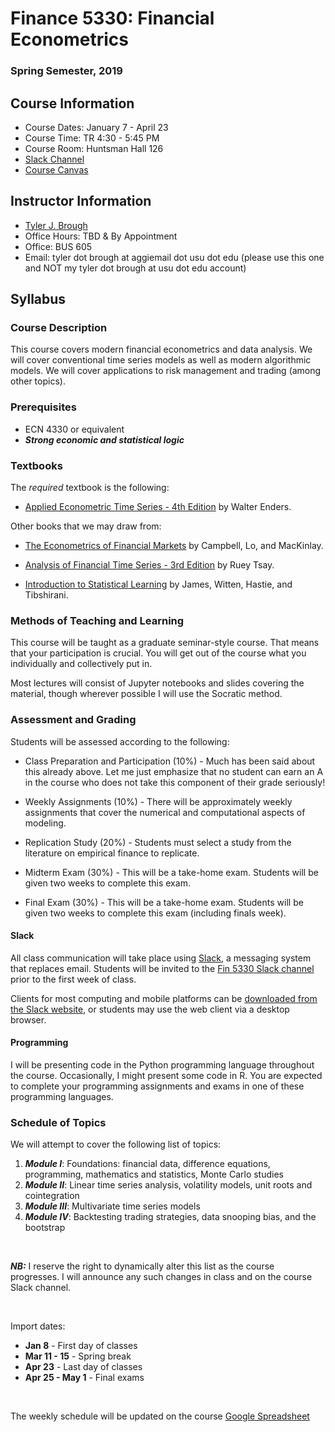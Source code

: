 # Finance 5330: Financial Econometrics

### Spring Semester, 2019

## Course Information

- Course Dates: January 7 - April 23
- Course Time: TR 4:30 - 5:45 PM 
- Course Room: Huntsman Hall 126 
- [Slack Channel](https://fin5330.slack.com)
- [Course Canvas](https://usu.instructure.com/courses/531275)


## Instructor Information

- [Tyler J. Brough](http://tylerbrough.com)
- Office Hours: TBD & By Appointment
- Office: BUS 605
- Email: tyler dot brough at aggiemail dot usu dot edu (please use this one and NOT my tyler dot brough at usu dot
		edu account)


## Syllabus

### Course Description

This course covers modern financial econometrics and data analysis. We will cover
conventional time series models as well as modern algorithmic models. We will 
cover applications to risk management and trading (among other topics).


### Prerequisites

- ECN 4330 or equivalent
- ***Strong economic and statistical logic***


### Textbooks

The _required_ textbook is the following:

* [Applied Econometric Time Series - 4th Edition][Enders] by Walter Enders. 


Other books that we may draw from: 

* [The Econometrics of Financial Markets][CLM] by Campbell, Lo, and MacKinlay.

* [Analysis of Financial Time Series - 3rd Edition][Tsay] by Ruey Tsay.

* [Introduction to Statistical Learning][JWHT] by James, Witten, Hastie, and Tibshirani. 

### Methods of Teaching and Learning

This course will be taught as a graduate seminar-style course. That means that
your participation is crucial. You will get out of the course what you 
individually and collectively put in. 

Most lectures will consist of Jupyter notebooks and slides covering the 
material, though wherever possible I will use the Socratic method. 


### Assessment and Grading

Students will be assessed according to the following:

* Class Preparation and Participation (10%) - Much has been said about this already above. Let me just emphasize that no student can earn an A in the course who 
does not take this component of their grade seriously!

* Weekly Assignments (10%) - There will be approximately weekly assignments that cover
  the numerical and computational aspects of modeling. 

* Replication Study (20%) - Students must select a study from the literature on empirical finance to replicate.

* Midterm Exam (30%) - This will be a take-home exam. Students will be given two weeks to complete this exam.

* Final Exam (30%) - This will be a take-home exam. Students will be given two weeks to complete this exam (including finals week).


#### Slack

All class communication will take place using [Slack](https://slack.com), a messaging system that replaces email.
Students will be invited to the [Fin 5330 Slack channel](https://fin5330.slack.com) prior to the first week of
class.

Clients for most computing and mobile platforms can be
[downloaded from the Slack website](https://slack.com/downloads), or students may use the web client
via a desktop browser.


#### Programming

I will be presenting code in the Python programming language throughout the 
course. Occasionally, I might present some code in R. You are expected to 
complete your programming assignments and exams in one of these programming
languages. 


### Schedule of Topics


We will attempt to cover the following list of topics:

1. ___Module I___: Foundations: financial data, difference equations, programming, mathematics and statistics, Monte Carlo studies
2. ___Module II___: Linear time series analysis, volatility models, unit roots and cointegration 
3. ___Module III___: Multivariate time series models
4. ___Module IV___: Backtesting trading strategies, data snooping bias, and the bootstrap 

<br>

***NB:*** I reserve the right to dynamically alter this list as the course progresses. I will announce any such changes in class and on the course Slack channel. 

<br>

Import dates:

* __Jan 8__ - First day of classes
* __Mar 11 - 15__ - Spring break
* __Apr 23__ - Last day of classes
* __Apr 25 - May 1__ - Final exams

<br>

The weekly schedule will be updated on the course [Google Spreadsheet](https://docs.google.com/spreadsheets/d/19SaSDul_vLtMXCrmr3Lbmg2AX5avENA5QR-hrxsiheg/edit?usp=sharing)

[Enders]: https://tinyurl.com/ydfxb3j4
[CLM]: https://press.princeton.edu/titles/5904.html
[Tsay]: https://tinyurl.com/yc8yq576
[JWHT]: https://www-bcf.usc.edu/~gareth/ISL/


